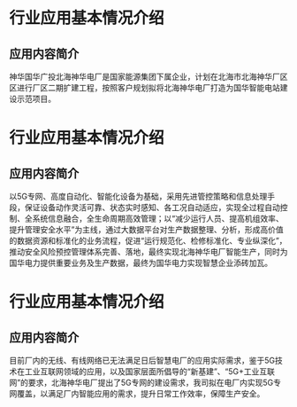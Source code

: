 # 行业应用基本情况介绍
## 应用内容简介
神华国华广投北海神华电厂是国家能源集团下属企业，计划在北海市北海神华厂区区进行厂区二期扩建工程，按照客户规划拟将北海神华电厂打造为国华智能电站建设示范项目。
# 行业应用基本情况介绍
## 应用内容简介
以5G专网、高度自动化、智能化设备为基础，采用先进管控策略和信息处理手段，保证设备动作灵活可靠、状态实时感知、各工况自动适应，实现全过程自动控制、全系统信息融合，全生命周期高效管理；以“减少运行人员、提高机组效率、提升管理安全水平”为主线，通过大数据平台对生产数据整理、分析，形成高价值的数据资源和标准化的业务流程，促进“运行规范化、检修标准化、专业纵深化”，推动安全风险预控管理体系完善、落地，最终实现北海神华电厂智能生产，同时为国华电力提供重要业务及生产数据，最终为国华电力实现智慧企业添砖加瓦。
# 行业应用基本情况介绍
## 应用内容简介
目前厂内的无线、有线网络已无法满足日后智慧电厂的应用实际需求，鉴于5G技术在工业互联网领域的应用，以及国家层面所倡导的“新基建”、“5G+工业互联网”的要求，北海神华电厂提出了5G专网的建设需求，我司拟在电厂内实现5G专网覆盖，以满足厂内智能应用的需求，提升日常工作效率，保障生产安全。